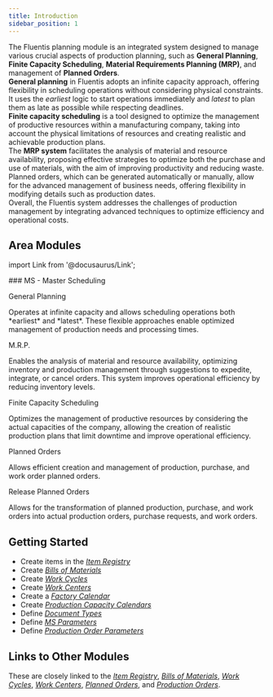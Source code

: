 ```yaml
---
title: Introduction
sidebar_position: 1
---
```


The Fluentis planning module is an integrated system designed to manage various crucial aspects of production planning, such as **General Planning**, **Finite Capacity Scheduling**, **Material Requirements Planning (MRP)**, and management of **Planned Orders**.       
**General planning** in Fluentis adopts an infinite capacity approach, offering flexibility in scheduling operations without considering physical constraints. It uses the *earliest* logic to start operations immediately and *latest* to plan them as late as possible while respecting deadlines.       
**Finite capacity scheduling** is a tool designed to optimize the management of productive resources within a manufacturing company, taking into account the physical limitations of resources and creating realistic and achievable production plans.  
The **MRP system** facilitates the analysis of material and resource availability, proposing effective strategies to optimize both the purchase and use of materials, with the aim of improving productivity and reducing waste. Planned orders, which can be generated automatically or manually, allow for the advanced management of business needs, offering flexibility in modifying details such as production dates.      
Overall, the Fluentis system addresses the challenges of production management by integrating advanced techniques to optimize efficiency and operational costs.

## Area Modules 

import Link from '@docusaurus/Link';

<div className="cardContainer">
    <div className="card">
###     MS - Master Scheduling 
        <p><Link to="/docs/planning/ms-master-scheduling/general-schedule" className="bold-link">General Planning</Link></p>
        <p>Operates at infinite capacity and allows scheduling operations both *earliest* and *latest*. These flexible approaches enable optimized management of production needs and processing times.</p>
        <p><Link to="/docs/planning/ms-master-scheduling/mrp" className="bold-link">M.R.P.</Link></p>
        <p>Enables the analysis of material and resource availability, optimizing inventory and production management through suggestions to expedite, integrate, or cancel orders. This system improves operational efficiency by reducing inventory levels.</p>
        <p><Link to="/docs/planning/ms-master-scheduling/finite-capacityscheduling" className="bold-link">Finite Capacity Scheduling</Link></p>
        <p>Optimizes the management of productive resources by considering the actual capacities of the company, allowing the creation of realistic production plans that limit downtime and improve operational efficiency.</p>
        <p><Link to="/docs/planning/ms-master-scheduling/planned-orders/new-planned-order" className="bold-link">Planned Orders</Link></p>
        <p>Allows efficient creation and management of production, purchase, and work order planned orders.</p>
        <p><Link to="/docs/planning/ms-master-scheduling/planned-orders/procedures/release-planned-orders" className="bold-link">Release Planned Orders</Link></p>
        <p>Allows for the transformation of planned production, purchase, and work orders into actual production orders, purchase requests, and work orders.</p>
    </div>
</div> 

## Getting Started 

- Create items in the [*Item Registry*](/docs/erp-home/registers/items/create-new-item) 
- Create [*Bills of Materials*](/docs/erp-home/registers/production/bill-of-materials/search-and-insert-assemblies) 
- Create [*Work Cycles*](/docs/erp-home/registers/production/routes/new-route) 
- Create [*Work Centers*](/docs/erp-home/registers/production/routes/work-center) 
- Create a [*Factory Calendar*](/docs/configurations/tables/production/factory-calendar/) 
- Create [*Production Capacity Calendars*](/docs/configurations/tables/production/productive-capacity-calendar/) 
- Define [*Document Types*](/docs/configurations/tables/production/documents-types/)  
- Define [*MS Parameters*](/docs/configurations/parameters/production/mps-parameters/)   
- Define [*Production Order Parameters*](/docs/configurations/parameters/production/production-orders-parameters/production-orders-parameters-intro/)   

## Links to Other Modules 
These are closely linked to the [*Item Registry*](/docs/erp-home/registers/items/create-new-item), [*Bills of Materials*](/docs/erp-home/registers/production/bill-of-materials/search-and-insert-assemblies), [*Work Cycles*](/docs/erp-home/registers/production/routes/new-route), [*Work Centers*](/docs/erp-home/registers/production/routes/work-center), [*Planned Orders*](/docs/planning/ms-master-scheduling/planned-orders/search-planned-orders), and [*Production Orders*](/docs/production/pp-production-in-progress/production-orders/search-production-orders).